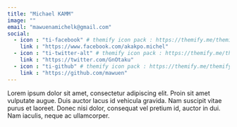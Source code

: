 ```yaml
---
title: "Michael KAMM"
image: ""
email: "mawuenamichelk@gmail.com"
social:
  - icon : "ti-facebook" # themify icon pack : https://themify.me/themify-icons
    link : "https://www.facebook.com/akakpo.michel"
  - icon : "ti-twitter-alt" # themify icon pack : https://themify.me/themify-icons
    link : "https://twitter.com/GnOtaku"
  - icon : "ti-github" # themify icon pack : https://themify.me/themify-icons
    link : "https://github.com/mawuen"
---
```


Lorem ipsum dolor sit amet, consectetur adipiscing elit. Proin sit amet vulputate augue. Duis auctor lacus id vehicula gravida. Nam suscipit vitae purus et laoreet.
Donec nisi dolor, consequat vel pretium id, auctor in dui. Nam iaculis, neque ac ullamcorper.